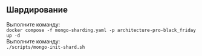 ## Шардирование 
Выполните команду:  
`docker compose -f mongo-sharding.yaml -p architecture-pro-black_friday up -d`  
Выполните команду:  
`./scripts/mongo-init-shard.sh`  